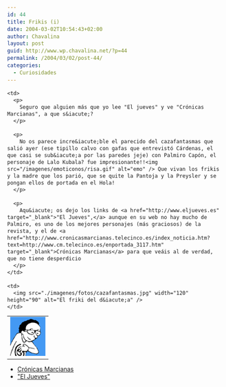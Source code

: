 ```yaml
---
id: 44
title: Frikis (i)
date: 2004-03-02T10:54:43+02:00
author: Chavalina
layout: post
guid: http://www.wp.chavalina.net/?p=44
permalink: /2004/03/02/post-44/
categories:
  - Curiosidades
---
```

<table width="100%"  border="0">
  <tr>
    <td>
      <img src="./imagenes/fotos/palmirocapon.gif" width="82" height="91" alt="Palmiro Capón" />
    </td>
    
    <td>
      <p>
        Seguro que alguien más que yo lee "El jueves" y ve "Crónicas Marcianas", a que s&iacute;?
      </p>
      
      <p>
        No os parece incre&iacute;ble el parecido del cazafantasmas que salió ayer (ese tipillo calvo con gafas que entrevistó Cárdenas, el que casi se sub&iacute;a por las paredes jeje) con Palmiro Capón, el personaje de Lalo Kubala? fue impresionante!!<img src="/imagenes/emoticonos/risa.gif" alt="emo" /> Que vivan los frikis y la madre que los parió, que se quite la Pantoja y la Preysler y se pongan ellos de portada en el Hola!
      </p>
      
      <p>
        Aqu&iacute; os dejo los links de <a href="http://www.eljueves.es" target="_blank">"El Jueves",</a> aunque en su web no hay mucho de Palmiro, es uno de los mejores personajes (más graciosos) de la revista, y el de <a href="http://www.cronicasmarcianas.telecinco.es/index_noticia.htm?text=http://www.cm.telecinco.es/enportada_3117.htm" target="_blank">Crónicas Marcianas</a> para que veáis al de verdad, que no tiene desperdicio
      </p>
    </td>
    
    <td>
      <img src="./imagenes/fotos/cazafantasmas.jpg" width="120" height="90" alt="El friki del d&iacute;a" />
    </td>
  </tr>
</table>

  * <a href="http://www.cronicasmarcianas.telecinco.es/index_noticia.htm?text=http://www.cm.telecinco.es/enportada_3117.htm" target="_blank">Crónicas Marcianas</a> 
  * <a href="http://www.eljueves.es" target="_blank">"El Jueves"</a>